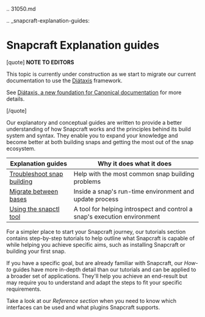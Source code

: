.. 31050.md

.. _snapcraft-explanation-guides:

# Snapcraft Explanation guides

[quote]
 **NOTE TO EDITORS** 

This topic is currently under construction as we start to migrate our current documentation to use the [Diátaxis](https://diataxis.fr/) framework.

See [Diátaxis, a new foundation for Canonical documentation](https://ubuntu.com/blog/diataxis-a-new-foundation-for-canonical-documentation) for more details.

[/quote]

Our explanatory and conceptual guides are written to provide a better understanding of how Snapcraft works and the principles behind its build system and syntax. They enable you to expand your knowledge and become better at both building snaps and getting the most out of the snap ecosystem.

| **Explanation guides** | Why it does what it does |
|--|--|
| [Troubleshoot snap building](troubleshoot-snap-building.md) | Help with the most common snap building problems
| [Migrate between bases](migrating-between-bases.md) | Inside a snap's run-time environment and update process |
| [Using the snapctl tool](https://snapcraft.io/docs/using-the-snapctl-tool) | A tool for helping introspect and control a snap's execution environment |

For a simpler place to start your Snapcraft journey, our tutorials section contains step-by-step tutorials to help outline what Snapcraft is capable of while helping you achieve specific aims, such as installing Snapcraft or building your first snap.

If you have a specific goal, but are already familiar with Snapcraft, our _How-to_ guides have more in-depth detail than our tutorials and can be applied to a broader set of applications. They'll help you achieve an end-result but may require you to understand and adapt the steps to fit your specific requirements.

Take a look at our  _Reference section_ when  you need to know which interfaces can be used and what plugins Snapcraft supports.